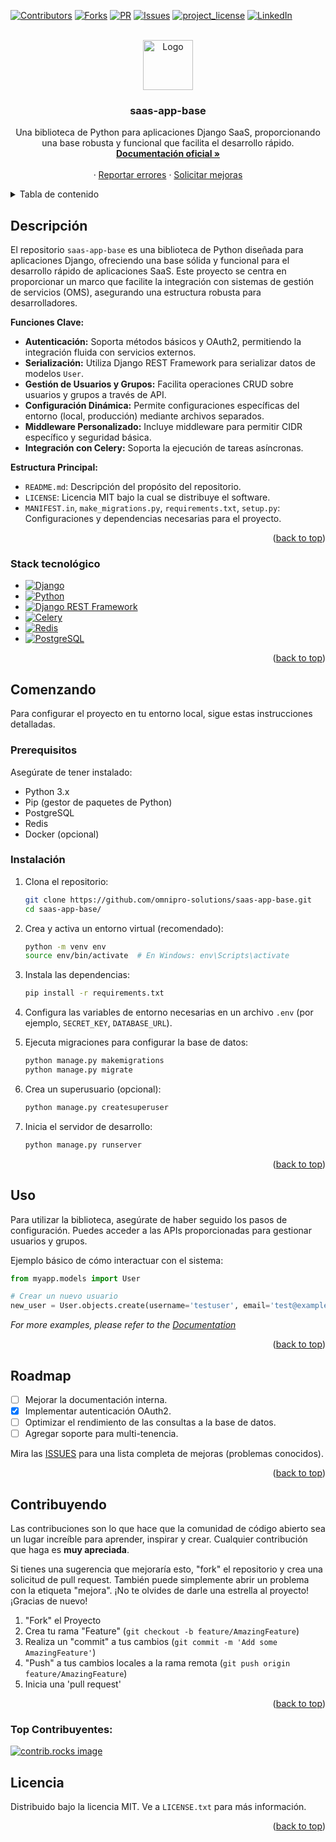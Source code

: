 <a id="readme-top"></a>
[![Contributors][contributors-shield]][contributors-url]
[![Forks][forks-shield]][forks-url]
[![PR][pull-request-shield]][pull-request-url]
[![Issues][issues-shield]][issues-url]
[![project_license][license-shield]][license-url]
[![LinkedIn][linkedin-shield]][linkedin-url]

<br />

<div align="center">

<a href="https://github.com/omnipro-solutions/saas-app-base.git">
    <img src="https://pngimg.com/uploads/github/github_PNG78.png" alt="Logo" width="80" height="80">
  </a>

<h3 align="center">saas-app-base</h3>

  <p align="center">
    Una biblioteca de Python para aplicaciones Django SaaS, proporcionando una base robusta y funcional que facilita el desarrollo rápido.
    <br />
    <a href="https://doc-oms.omni.pro/docs/reglas"><strong>Documentación oficial »</strong></a>
    <br />
    <br />
    &middot;
    <a href="https://github.com/omnipro-solutions/saas-app-base/issues">Reportar errores</a>
    &middot;
    <a href="https://github.com/omnipro-solutions/saas-app-base/issues">Solicitar mejoras</a>
  </p>
</div>

<!-- TABLA DE CONTENIDO -->
<details>
  <summary>Tabla de contenido</summary>
  <ol>
    <li>
      <a href="#descripción">Descripción</a>
      <ul>
        <li><a href="#stack-tecnológico">Stack</a></li>
      </ul>
    </li>
    <li>
      <a href="#comenzando">Comenzando</a>
      <ul>
        <li><a href="#prerequisitos">Prerequisitos</a></li>
        <li><a href="#instalacion">Instalación</a></li>
      </ul>
    </li>
    <li><a href="#usao">Uso</a></li>
    <li><a href="#roadmap">Roadmap</a></li>
    <li><a href="#contribuyendo">Contribuyendo</a></li>
    <li><a href="#top-contribuyentes">Top Contribuyentes</a></li>
    <li><a href="#licencia">Licencia</a></li>
  </ol>
</details>

<!-- SOBRE EL PROYECTO -->
## Descripción

El repositorio `saas-app-base` es una biblioteca de Python diseñada para aplicaciones Django, ofreciendo una base sólida y funcional para el desarrollo rápido de aplicaciones SaaS. Este proyecto se centra en proporcionar un marco que facilite la integración con sistemas de gestión de servicios (OMS), asegurando una estructura robusta para desarrolladores.

**Funciones Clave:**
- **Autenticación:** Soporta métodos básicos y OAuth2, permitiendo la integración fluida con servicios externos.
- **Serialización:** Utiliza Django REST Framework para serializar datos de modelos `User`.
- **Gestión de Usuarios y Grupos:** Facilita operaciones CRUD sobre usuarios y grupos a través de API.
- **Configuración Dinámica:** Permite configuraciones específicas del entorno (local, producción) mediante archivos separados.
- **Middleware Personalizado:** Incluye middleware para permitir CIDR específico y seguridad básica.
- **Integración con Celery:** Soporta la ejecución de tareas asíncronas.

**Estructura Principal:**
- `README.md`: Descripción del propósito del repositorio.
- `LICENSE`: Licencia MIT bajo la cual se distribuye el software.
- `MANIFEST.in`, `make_migrations.py`, `requirements.txt`, `setup.py`: Configuraciones y dependencias necesarias para el proyecto.

<p align="right">(<a href="#readme-top">back to top</a>)</p>

### Stack tecnológico

* [![Django][Django]][Django-url]
* [![Python][Python]][Python-url]
* [![Django REST Framework][drf]][drf-url]
* [![Celery][Celery]][Celery-url]
* [![Redis][Redis]][Redis-url]
* [![PostgreSQL][PostgreSQL]][PostgreSQL-url]

<p align="right">(<a href="#readme-top">back to top</a>)</p>

<!-- CONFIGURACIÓN LOCAL -->
## Comenzando

Para configurar el proyecto en tu entorno local, sigue estas instrucciones detalladas.

### Prerequisitos

Asegúrate de tener instalado:
- Python 3.x
- Pip (gestor de paquetes de Python)
- PostgreSQL
- Redis
- Docker (opcional)

### Instalación

1. Clona el repositorio:
   ```sh
   git clone https://github.com/omnipro-solutions/saas-app-base.git
   cd saas-app-base/
   ```

2. Crea y activa un entorno virtual (recomendado):
   ```bash
   python -m venv env
   source env/bin/activate  # En Windows: env\Scripts\activate
   ```

3. Instala las dependencias:
   ```sh
   pip install -r requirements.txt
   ```

4. Configura las variables de entorno necesarias en un archivo `.env` (por ejemplo, `SECRET_KEY`, `DATABASE_URL`).

5. Ejecuta migraciones para configurar la base de datos:
   ```sh
   python manage.py makemigrations
   python manage.py migrate
   ```

6. Crea un superusuario (opcional):
   ```bash
   python manage.py createsuperuser
   ```

7. Inicia el servidor de desarrollo:
   ```sh
   python manage.py runserver
   ```

<p align="right">(<a href="#readme-top">back to top</a>)</p>

<!-- Ejemplos de uso -->
## Uso

Para utilizar la biblioteca, asegúrate de haber seguido los pasos de configuración. Puedes acceder a las APIs proporcionadas para gestionar usuarios y grupos.

Ejemplo básico de cómo interactuar con el sistema:

```python
from myapp.models import User

# Crear un nuevo usuario
new_user = User.objects.create(username='testuser', email='test@example.com')
```

_For more examples, please refer to the [Documentation](https://doc-oms.omni.pro/docs/dev/imgs/saas-img-core)_

<p align="right">(<a href="#readme-top">back to top</a>)</p>

<!-- ROADMAP -->
## Roadmap

- [ ] Mejorar la documentación interna.
- [x] Implementar autenticación OAuth2.
- [ ] Optimizar el rendimiento de las consultas a la base de datos.
- [ ] Agregar soporte para multi-tenencia.

Mira las [ISSUES](https://github.com/omnipro-solutions/saas-app-base/issues) para una lista completa de mejoras (problemas conocidos).

<p align="right">(<a href="#readme-top">back to top</a>)</p>

<!-- CONTRIBUYENDO -->
## Contribuyendo

Las contribuciones son lo que hace que la comunidad de código abierto sea un lugar increíble para aprender, inspirar y crear. Cualquier contribución que haga es **muy apreciada**.

Si tienes una sugerencia que mejoraría esto, "fork" el repositorio y crea una solicitud de pull request. También puede simplemente abrir un problema con la etiqueta "mejora".
¡No te olvides de darle una estrella al proyecto! ¡Gracias de nuevo!

1. "Fork" el Proyecto
2. Crea tu rama "Feature" (`git checkout -b feature/AmazingFeature`)
3. Realiza un "commit" a tus cambios (`git commit -m 'Add some AmazingFeature'`)
4. "Push" a tus cambios locales a la rama remota (`git push origin feature/AmazingFeature`)
5. Inicia una 'pull request'

<p align="right">(<a href="#readme-top">back to top</a>)</p>

### Top Contribuyentes:

<a href="https://github.com/omnipro-solutions/saas-app-base/graphs/contributors">
  <img src="https://contrib.rocks/image?repo=omnipro-solutions/saas-app-base" alt="contrib.rocks image" />
</a>

<!-- LICENCIA -->
## Licencia

Distribuido bajo la licencia MIT. Ve a `LICENSE.txt` para más información.

<p align="right">(<a href="#readme-top">back to top</a>)</p>

<!-- MARKDOWN LINKS & IMAGES -->
[contributors-shield]: https://img.shields.io/github/contributors/omnipro-solutions/saas-app-base.svg?style=for-the-badge
[contributors-url]: https://github.com/omnipro-solutions/saas-app-base/graphs/contributors
[forks-shield]: https://img.shields.io/github/forks/omnipro-solutions/saas-app-base.svg?style=for-the-badge
[forks-url]: https://github.com/omnipro-solutions/saas-app-base/network/members
[stars-shield]: https://img.shields.io/github/stars/omnipro-solutions/saas-app-base.svg?style=for-the-badge
[stars-url]: https://github.com/omnipro-solutions/saas-app-base/stargazers
[issues-shield]: https://img.shields.io/github/issues/omnipro-solutions/saas-app-base.svg?style=for-the-badge
[issues-url]: https://github.com/omnipro-solutions/saas-app-base/issues
[license-shield]: https://img.shields.io/github/license/omnipro-solutions/saas-app-base.svg?style=for-the-badge
[license-url]: https://github.com/omnipro-solutions/saas-app-base/blob/master/LICENSE.txt
[linkedin-shield]: https://img.shields.io/badge/-LinkedIn-black.svg?style=for-the-badge&logo=linkedin&colorB=555
[linkedin-url]: https://www.linkedin.com/company/omni.pro/
[pull-request-shield]: https://img.shields.io/github/issues-pr-raw/omnipro-solutions/saas-app-base.svg?style=for-the-badge
[pull-request-url]: https://github.com/omnipro-solutions/saas-app-base/pulls

[Django]: https://img.shields.io/badge/Django-%23092E20.svg?style=for-the-badge&logo=Django&logoColor=white
[Django-url]: https://www.djangoproject.com/
[Python]: https://img.shields.io/badge/Python-3776AB?style=for-the-badge&logo=python&logoColor=white
[Python-url]: https://www.python.org/
[drf]: https://img.shields.io/badge/django_rest_framework-%230092E20.svg?style=for-the-badge&logo=djangorestframework&logoColor=white
[drf-url]: https://www.django-rest-framework.org/
[Celery]: https://img.shields.io/badge/Celery-4A154B?style=for-the-badge&logo=celery&logoColor=white
[Celery-url]: http://www.celeryproject.org/
[Redis]: https://img.shields.io/badge/redis-%23DD0031.svg?style=for-the-badge&logo=redis&logoColor=white
[Redis-url]: https://redis.io/
[PostgreSQL]: https://img.shields.io/badge/PostgreSQL-316192?style=for-the-badge&logo=postgresql&logoColor=white
[PostgreSQL-url]: https://www.postgresql.org/